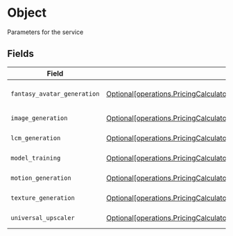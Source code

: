 # Object

Parameters for the service


## Fields

| Field                                                                                                                                                                                                                                | Type                                                                                                                                                                                                                                 | Required                                                                                                                                                                                                                             | Description                                                                                                                                                                                                                          |
| ------------------------------------------------------------------------------------------------------------------------------------------------------------------------------------------------------------------------------------ | ------------------------------------------------------------------------------------------------------------------------------------------------------------------------------------------------------------------------------------ | ------------------------------------------------------------------------------------------------------------------------------------------------------------------------------------------------------------------------------------ | ------------------------------------------------------------------------------------------------------------------------------------------------------------------------------------------------------------------------------------ |
| `fantasy_avatar_generation`                                                                                                                                                                                                          | [Optional[operations.PricingCalculatorObject]](../../models/operations/pricingcalculatorobject.md)                                                                                                                                   | :heavy_minus_sign:                                                                                                                                                                                                                   | Parameters for FANTASY_AVATAR_GENERATION service                                                                                                                                                                                     |
| `image_generation`                                                                                                                                                                                                                   | [Optional[operations.PricingCalculatorPricingCalculatorObject]](../../models/operations/pricingcalculatorpricingcalculatorobject.md)                                                                                                 | :heavy_minus_sign:                                                                                                                                                                                                                   | Parameters for IMAGE_GENERATION service                                                                                                                                                                                              |
| `lcm_generation`                                                                                                                                                                                                                     | [Optional[operations.PricingCalculatorPricingCalculatorRequestObject]](../../models/operations/pricingcalculatorpricingcalculatorrequestobject.md)                                                                                   | :heavy_minus_sign:                                                                                                                                                                                                                   | Parameters for LCM_GENERATION service                                                                                                                                                                                                |
| `model_training`                                                                                                                                                                                                                     | [Optional[operations.PricingCalculatorPricingCalculatorRequestRequestBodyObject]](../../models/operations/pricingcalculatorpricingcalculatorrequestrequestbodyobject.md)                                                             | :heavy_minus_sign:                                                                                                                                                                                                                   | Parameters for MODEL_TRAINING service                                                                                                                                                                                                |
| `motion_generation`                                                                                                                                                                                                                  | [Optional[operations.PricingCalculatorPricingCalculatorRequestRequestBodyServiceParamsObject]](../../models/operations/pricingcalculatorpricingcalculatorrequestrequestbodyserviceparamsobject.md)                                   | :heavy_minus_sign:                                                                                                                                                                                                                   | Parameters for MOTION_GENERATION service                                                                                                                                                                                             |
| `texture_generation`                                                                                                                                                                                                                 | [Optional[operations.PricingCalculatorPricingCalculatorRequestRequestBodyServiceParamsTEXTUREGENERATIONObject]](../../models/operations/pricingcalculatorpricingcalculatorrequestrequestbodyserviceparamstexturegenerationobject.md) | :heavy_minus_sign:                                                                                                                                                                                                                   | Parameters for TEXTURE_GENERATION service                                                                                                                                                                                            |
| `universal_upscaler`                                                                                                                                                                                                                 | [Optional[operations.PricingCalculatorPricingCalculatorRequestRequestBodyServiceParamsUNIVERSALUPSCALERObject]](../../models/operations/pricingcalculatorpricingcalculatorrequestrequestbodyserviceparamsuniversalupscalerobject.md) | :heavy_minus_sign:                                                                                                                                                                                                                   | Parameters for UNIVERSAL_UPSCALER service                                                                                                                                                                                            |